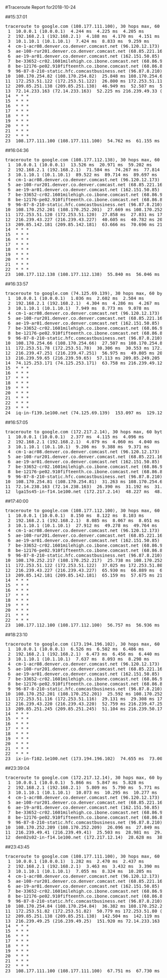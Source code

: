 #Traceroute Report for2018-10-24

##15:37:01

<p><pre><samp>traceroute to google.com (108.177.111.100), 30 hops max, 60 byte packets
 1  10.0.0.1 (10.0.0.1)  4.244 ms  4.225 ms  4.205 ms
 2  192.168.2.1 (192.168.2.1)  4.188 ms  4.170 ms  4.151 ms
 3  10.1.10.1 (10.1.10.1)  7.424 ms  8.833 ms  9.259 ms
 4  cm-1-acr08.denver.co.denver.comcast.net (96.120.12.173)  19.243 ms  30.305 ms  31.102 ms
 5  ae-108-rur201.denver.co.denver.comcast.net (68.85.221.161)  33.652 ms  33.636 ms  33.619 ms
 6  ae-19-ar01.denver.co.denver.comcast.net (162.151.50.85)  32.139 ms  22.014 ms  22.656 ms
 7  be-33652-cr02.1601milehigh.co.ibone.comcast.net (68.86.92.121)  25.214 ms  24.973 ms  23.210 ms
 8  be-12176-pe02.910fifteenth.co.ibone.comcast.net (68.86.83.94)  26.920 ms  24.831 ms  25.019 ms
 9  96-87-8-210-static.hfc.comcastbusiness.net (96.87.8.210)  23.642 ms  22.531 ms  23.612 ms
10  108.170.254.82 (108.170.254.82)  25.848 ms 108.170.254.66 (108.170.254.66)  24.955 ms 108.170.252.203 (108.170.252.203)  26.527 ms
11  172.253.51.122 (172.253.51.122)  26.800 ms 172.253.51.118 (172.253.51.118)  27.268 ms  27.239 ms
12  209.85.251.138 (209.85.251.138)  46.949 ms  52.587 ms  52.555 ms
13  72.14.233.163 (72.14.233.163)  52.225 ms 216.239.49.33 (216.239.49.33)  52.506 ms 216.239.41.58 (216.239.41.58)  54.962 ms
14  * * *
15  * * *
16  * * *
17  * * *
18  * * *
19  * * *
20  * * *
21  * * *
22  * * *
23  108.177.111.100 (108.177.111.100)  54.762 ms  61.155 ms  61.090 ms</samp></pre></p>

##16:04:36

<p><pre><samp>traceroute to google.com (108.177.112.138), 30 hops max, 60 byte packets
 1  10.0.0.1 (10.0.0.1)  13.526 ms  20.971 ms  59.202 ms
 2  192.168.2.1 (192.168.2.1)  71.584 ms  74.267 ms  77.814 ms
 3  10.1.10.1 (10.1.10.1)  89.522 ms  89.714 ms  89.697 ms
 4  cm-1-acr08.denver.co.denver.comcast.net (96.120.12.173)  108.778 ms  108.764 ms  108.749 ms
 5  ae-108-rur201.denver.co.denver.comcast.net (68.85.221.161)  113.708 ms  154.953 ms  155.109 ms
 6  ae-19-ar01.denver.co.denver.comcast.net (162.151.50.85)  124.020 ms  46.909 ms  21.926 ms
 7  be-33652-cr02.1601milehigh.co.ibone.comcast.net (68.86.92.121)  25.673 ms  25.649 ms  25.255 ms
 8  be-12176-pe02.910fifteenth.co.ibone.comcast.net (68.86.83.94)  21.945 ms  26.131 ms  30.340 ms
 9  96-87-8-210-static.hfc.comcastbusiness.net (96.87.8.210)  34.876 ms  19.939 ms  20.182 ms
10  108.170.252.201 (108.170.252.201)  27.669 ms 108.170.252.217 (108.170.252.217)  27.651 ms 108.170.254.82 (108.170.254.82)  103.843 ms
11  172.253.51.120 (172.253.51.120)  27.858 ms  27.831 ms 172.253.51.80 (172.253.51.80)  26.964 ms
12  216.239.43.227 (216.239.43.227)  40.605 ms  40.782 ms 209.85.251.138 (209.85.251.138)  70.751 ms
13  209.85.142.181 (209.85.142.181)  63.666 ms  70.696 ms 216.239.51.185 (216.239.51.185)  70.688 ms
14  * * *
15  * * *
16  * * *
17  * * *
18  * * *
19  * * *
20  * * *
21  * * *
22  * * *
23  108.177.112.138 (108.177.112.138)  55.840 ms  56.046 ms  59.360 ms</samp></pre></p>

##16:33:57

<p><pre><samp>traceroute to google.com (74.125.69.139), 30 hops max, 60 byte packets
 1  10.0.0.1 (10.0.0.1)  1.036 ms  2.602 ms  2.584 ms
 2  192.168.2.1 (192.168.2.1)  4.304 ms  4.286 ms  4.267 ms
 3  10.1.10.1 (10.1.10.1)  7.949 ms  8.773 ms  9.078 ms
 4  cm-1-acr08.denver.co.denver.comcast.net (96.120.12.173)  23.707 ms  37.151 ms  39.649 ms
 5  ae-108-rur201.denver.co.denver.comcast.net (68.85.221.161)  39.999 ms  40.219 ms  40.606 ms
 6  ae-19-ar01.denver.co.denver.comcast.net (162.151.50.85)  40.445 ms  37.411 ms  26.710 ms
 7  be-33652-cr02.1601milehigh.co.ibone.comcast.net (68.86.92.121)  27.015 ms  28.629 ms  29.844 ms
 8  be-12176-pe02.910fifteenth.co.ibone.comcast.net (68.86.83.94)  29.355 ms  28.077 ms  27.122 ms
 9  96-87-8-210-static.hfc.comcastbusiness.net (96.87.8.210)  34.272 ms  16.845 ms  26.109 ms
10  108.170.254.66 (108.170.254.66)  27.507 ms 108.170.254.84 (108.170.254.84)  28.204 ms 108.170.252.201 (108.170.252.201)  27.847 ms
11  172.253.51.78 (172.253.51.78)  30.306 ms  30.553 ms 172.253.51.80 (172.253.51.80)  27.777 ms
12  216.239.47.251 (216.239.47.251)  56.975 ms  49.805 ms 209.85.251.138 (209.85.251.138)  57.470 ms
13  216.239.59.65 (216.239.59.65)  57.113 ms 209.85.249.205 (209.85.249.205)  59.071 ms 216.239.59.65 (216.239.59.65)  63.532 ms
14  74.125.253.171 (74.125.253.171)  63.758 ms 216.239.49.123 (216.239.49.123)  58.668 ms 216.239.48.165 (216.239.48.165)  67.153 ms
15  * * *
16  * * *
17  * * *
18  * * *
19  * * *
20  * * *
21  * * *
22  * * *
23  * * *
24  iq-in-f139.1e100.net (74.125.69.139)  153.097 ms  129.127 ms  153.002 ms</samp></pre></p>

##16:57:05

<p><pre><samp>traceroute to google.com (172.217.2.14), 30 hops max, 60 byte packets
 1  10.0.0.1 (10.0.0.1)  2.377 ms  4.115 ms  4.096 ms
 2  192.168.2.1 (192.168.2.1)  4.079 ms  4.060 ms  4.040 ms
 3  10.1.10.1 (10.1.10.1)  9.206 ms  9.388 ms  9.371 ms
 4  cm-1-acr08.denver.co.denver.comcast.net (96.120.12.173)  26.631 ms  27.881 ms  27.250 ms
 5  ae-108-rur201.denver.co.denver.comcast.net (68.85.221.161)  28.265 ms  35.962 ms  36.175 ms
 6  ae-19-ar01.denver.co.denver.comcast.net (162.151.50.85)  36.367 ms  31.929 ms  27.569 ms
 7  be-33652-cr02.1601milehigh.co.ibone.comcast.net (68.86.92.121)  28.662 ms  37.630 ms  28.794 ms
 8  be-12176-pe02.910fifteenth.co.ibone.comcast.net (68.86.83.94)  27.716 ms  29.646 ms  29.828 ms
 9  96-87-8-210-static.hfc.comcastbusiness.net (96.87.8.210)  34.736 ms  26.530 ms  16.049 ms
10  108.170.254.81 (108.170.254.81)  31.263 ms 108.170.254.65 (108.170.254.65)  30.669 ms 108.170.254.81 (108.170.254.81)  31.232 ms
11  72.14.238.163 (72.14.238.163)  26.390 ms  31.192 ms  31.173 ms
12  lga15s45-in-f14.1e100.net (172.217.2.14)  48.227 ms  48.203 ms  46.968 ms</samp></pre></p>

##17:40:00

<p><pre><samp>traceroute to google.com (108.177.112.100), 30 hops max, 60 byte packets
 1  10.0.0.1 (10.0.0.1)  8.150 ms  8.122 ms  8.103 ms
 2  192.168.2.1 (192.168.2.1)  8.085 ms  8.067 ms  8.051 ms
 3  10.1.10.1 (10.1.10.1)  27.912 ms  49.278 ms  49.764 ms
 4  cm-1-acr08.denver.co.denver.comcast.net (96.120.12.173)  109.976 ms  110.491 ms  110.189 ms
 5  ae-108-rur201.denver.co.denver.comcast.net (68.85.221.161)  113.245 ms  113.422 ms  113.392 ms
 6  ae-19-ar01.denver.co.denver.comcast.net (162.151.50.85)  113.845 ms  102.601 ms  102.581 ms
 7  be-33652-cr02.1601milehigh.co.ibone.comcast.net (68.86.92.121)  101.493 ms  102.106 ms  102.092 ms
 8  be-12176-pe02.910fifteenth.co.ibone.comcast.net (68.86.83.94)  102.081 ms  129.375 ms  233.893 ms
 9  96-87-8-210-static.hfc.comcastbusiness.net (96.87.8.210)  233.929 ms  18.505 ms  25.525 ms
10  108.170.252.217 (108.170.252.217)  25.738 ms 108.170.252.203 (108.170.252.203)  25.695 ms 108.170.254.84 (108.170.254.84)  26.535 ms
11  172.253.51.122 (172.253.51.122)  37.025 ms 172.253.51.80 (172.253.51.80)  34.411 ms 172.253.51.76 (172.253.51.76)  35.807 ms
12  216.239.43.227 (216.239.43.227)  65.930 ms  66.889 ms  66.577 ms
13  209.85.142.181 (209.85.142.181)  65.159 ms  57.675 ms 216.239.51.185 (216.239.51.185)  64.845 ms
14  * * *
15  * * *
16  * * *
17  * * *
18  * * *
19  * * *
20  * * *
21  * * *
22  * * *
23  108.177.112.100 (108.177.112.100)  56.757 ms  56.936 ms  66.711 ms</samp></pre></p>

##18:23:10

<p><pre><samp>traceroute to google.com (173.194.196.102), 30 hops max, 60 byte packets
 1  10.0.0.1 (10.0.0.1)  6.526 ms  6.502 ms  6.486 ms
 2  192.168.2.1 (192.168.2.1)  6.473 ms  6.456 ms  6.440 ms
 3  10.1.10.1 (10.1.10.1)  7.637 ms  8.093 ms  8.298 ms
 4  cm-1-acr08.denver.co.denver.comcast.net (96.120.12.173)  20.916 ms  41.355 ms  37.364 ms
 5  ae-108-rur201.denver.co.denver.comcast.net (68.85.221.161)  42.892 ms  43.027 ms  43.014 ms
 6  ae-19-ar01.denver.co.denver.comcast.net (162.151.50.85)  89.837 ms  101.509 ms  101.489 ms
 7  be-33652-cr02.1601milehigh.co.ibone.comcast.net (68.86.92.121)  38.068 ms  45.784 ms  47.062 ms
 8  be-12176-pe02.910fifteenth.co.ibone.comcast.net (68.86.83.94)  46.585 ms  44.604 ms  44.838 ms
 9  96-87-8-210-static.hfc.comcastbusiness.net (96.87.8.210)  44.001 ms  28.694 ms  23.573 ms
10  108.170.252.201 (108.170.252.201)  25.592 ms 108.170.252.203 (108.170.252.203)  25.050 ms  28.215 ms
11  172.253.51.116 (172.253.51.116)  29.131 ms  29.308 ms 172.253.51.80 (172.253.51.80)  28.363 ms
12  216.239.43.220 (216.239.43.220)  52.759 ms 216.239.47.251 (216.239.47.251)  52.131 ms  52.388 ms
13  209.85.251.245 (209.85.251.245)  51.104 ms 216.239.50.177 (216.239.50.177)  55.065 ms 216.239.57.233 (216.239.57.233)  57.726 ms
14  * * *
15  * * *
16  * * *
17  * * *
18  * * *
19  * * *
20  * * *
21  * * *
22  * * *
23  ix-in-f102.1e100.net (173.194.196.102)  74.655 ms  73.001 ms  82.054 ms</samp></pre></p>

##23:39:04

<p><pre><samp>traceroute to google.com (172.217.12.14), 30 hops max, 60 byte packets
 1  10.0.0.1 (10.0.0.1)  5.866 ms  5.847 ms  5.828 ms
 2  192.168.2.1 (192.168.2.1)  5.809 ms  5.790 ms  5.771 ms
 3  10.1.10.1 (10.1.10.1)  10.073 ms  10.295 ms  10.277 ms
 4  cm-1-acr08.denver.co.denver.comcast.net (96.120.12.173)  30.012 ms  30.746 ms  31.037 ms
 5  ae-108-rur201.denver.co.denver.comcast.net (68.85.221.161)  33.741 ms  33.725 ms  33.707 ms
 6  ae-19-ar01.denver.co.denver.comcast.net (162.151.50.85)  32.274 ms  26.712 ms  24.768 ms
 7  be-33652-cr02.1601milehigh.co.ibone.comcast.net (68.86.92.121)  29.116 ms  28.248 ms  28.477 ms
 8  be-12176-pe02.910fifteenth.co.ibone.comcast.net (68.86.83.94)  27.081 ms  28.499 ms  28.636 ms
 9  96-87-8-210-static.hfc.comcastbusiness.net (96.87.8.210)  27.586 ms  18.491 ms  24.425 ms
10  108.170.252.209 (108.170.252.209)  26.096 ms  27.849 ms  27.417 ms
11  216.239.49.41 (216.239.49.41)  25.503 ms  28.981 ms  29.223 ms
12  den02s02-in-f14.1e100.net (172.217.12.14)  28.628 ms  38.606 ms  38.593 ms</samp></pre></p>

##23:43:45

<p><pre><samp>traceroute to google.com (108.177.111.100), 30 hops max, 60 byte packets
 1  10.0.0.1 (10.0.0.1)  1.282 ms  2.470 ms  2.437 ms
 2  192.168.2.1 (192.168.2.1)  3.463 ms  3.432 ms  3.390 ms
 3  10.1.10.1 (10.1.10.1)  7.055 ms  8.324 ms  10.205 ms
 4  cm-1-acr08.denver.co.denver.comcast.net (96.120.12.173)  31.005 ms  30.973 ms  30.496 ms
 5  ae-108-rur201.denver.co.denver.comcast.net (68.85.221.161)  30.536 ms  30.699 ms  30.638 ms
 6  ae-19-ar01.denver.co.denver.comcast.net (162.151.50.85)  31.965 ms  30.406 ms  23.304 ms
 7  be-33652-cr02.1601milehigh.co.ibone.comcast.net (68.86.92.121)  23.922 ms  24.829 ms  27.307 ms
 8  be-12176-pe02.910fifteenth.co.ibone.comcast.net (68.86.83.94)  26.249 ms  25.069 ms  25.230 ms
 9  96-87-8-210-static.hfc.comcastbusiness.net (96.87.8.210)  42.148 ms  35.598 ms  36.289 ms
10  108.170.254.84 (108.170.254.84)  36.382 ms 108.170.252.203 (108.170.252.203)  40.806 ms 108.170.254.82 (108.170.254.82)  50.523 ms
11  172.253.51.82 (172.253.51.82)  50.779 ms 172.253.51.80 (172.253.51.80)  127.561 ms  128.231 ms
12  209.85.251.138 (209.85.251.138)  142.504 ms  142.119 ms 216.239.43.220 (216.239.43.220)  152.270 ms
13  216.239.49.25 (216.239.49.25)  151.920 ms 72.14.233.163 (72.14.233.163)  151.496 ms  161.237 ms
14  * * *
15  * * *
16  * * *
17  * * *
18  * * *
19  * * *
20  * * *
21  * * *
22  * * *
23  108.177.111.100 (108.177.111.100)  67.751 ms  67.730 ms  76.872 ms</samp></pre></p>

